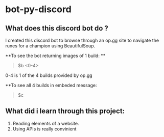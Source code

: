 # bot-py-discord
## What does this discord bot do ?
I created this discord bot to browse through an op.gg site to navigate the runes for a champion using BeautifulSoup.

**To see the bot returning images of 1 build: **

>$b <champion> <lane> <0-4>

0-4 is 1 of the 4 builds provided by op.gg

**To see all 4 builds in embeded message:
>$c <champion> <lane>

## What did i learn through this project:
1. Reading elements of a website.
2. Using APIs is really convinient
